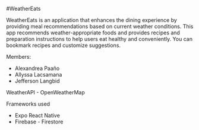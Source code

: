 #WeatherEats

WeatherEats is an application that enhances the dining experience by providing meal recommendations based on current weather conditions. This app recommends weather-appropriate foods and provides recipes and preparation instructions to help users eat healthy and conveniently. You can bookmark recipes and customize suggestions.


Members: 
 - Alexandrea Paaño
 - Allyssa Lacsamana
 - Jefferson Langbid

WeatherAPI -
OpenWeatherMap

Frameworks used
 - Expo React Native
 - Firebase - Firestore

